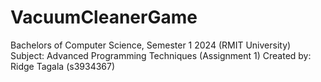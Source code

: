 # VacuumCleanerGame
Bachelors of Computer Science, Semester 1 2024 (RMIT University)
Subject: Advanced Programming Techniques (Assignment 1)
Created by: Ridge Tagala (s3934367)
